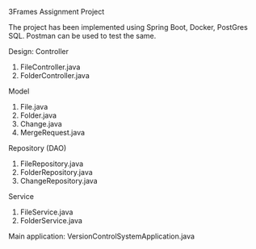 3Frames Assignment Project

The project has been implemented using Spring Boot, Docker, PostGres SQL. Postman can be used to test the same.

Design:
Controller
  1. FileController.java
  2. FolderController.java

Model
 1. File.java
 2. Folder.java
 3. Change.java
 4. MergeRequest.java

Repository (DAO)
  1. FileRepository.java
  2. FolderRepository.java
  3. ChangeRepository.java

Service
  1. FileService.java
  2. FolderService.java

Main application: VersionControlSystemApplication.java
